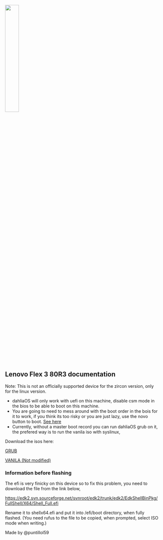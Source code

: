 <p align="left">
  <img width="30%" src="https://github.com/dahlia-os/documentation/blob/master/assets/images/logo/new/dahliaOS_logo_with_text_black.svg"
</p>

## Lenovo Flex 3 80R3 documentation 
Note: This is not an officially supported device for the zircon version, only for the linux version.

- dahliaOS will only work with uefi on this machine, disable csm mode in the bios to be able to boot on this machine.
- You are going to need to mess around with the boot order in the bois for it to work, if you think its too risky or you are just lazy, use the novo button to boot.                                                                           [See here](https://support.lenovo.com/ca/en/solutions/ht062552)
- Currently, without a master boot record you can run dahliaOS grub on it, the prefered way is to run the vanila iso with syslinux,

Download the isos here:

[GRUB](https://github.com/HexaOneOfficial/dahliaos/releases)

[VANILA (Not modified)](https://github.com/dahlia-os/releases/releases)


### Information before flashing

The efi is very finicky on this device so to
fix this problem, you need to download the file
from the link below, 

https://edk2.svn.sourceforge.net/svnroot/edk2/trunk/edk2/EdkShellBinPkg/FullShell/X64/Shell_Full.efi

Rename it to shellx64.efi and put it into /efi/boot
directory, when fully flashed. (You need rufus to
the file to be copied, when prompted, select ISO mode 
when writing.) 


Made by @puntillol59
